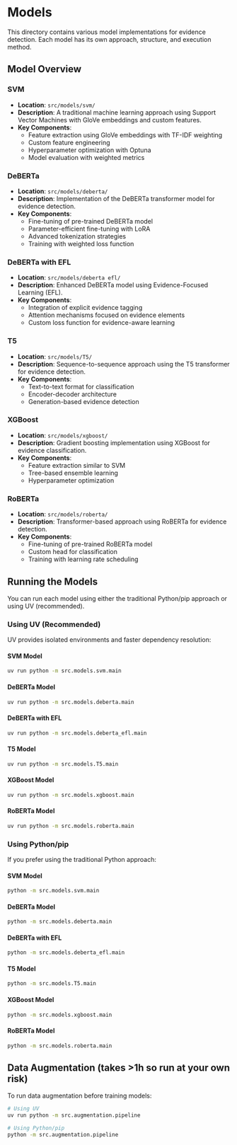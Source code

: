 # Models

This directory contains various model implementations for evidence detection. Each model has its own approach, structure, and execution method.

## Model Overview

### SVM

- **Location**: `src/models/svm/`
- **Description**: A traditional machine learning approach using Support Vector Machines with GloVe embeddings and custom features.
- **Key Components**:
  - Feature extraction using GloVe embeddings with TF-IDF weighting
  - Custom feature engineering
  - Hyperparameter optimization with Optuna
  - Model evaluation with weighted metrics

### DeBERTa

- **Location**: `src/models/deberta/`
- **Description**: Implementation of the DeBERTa transformer model for evidence detection.
- **Key Components**:
  - Fine-tuning of pre-trained DeBERTa model
  - Parameter-efficient fine-tuning with LoRA
  - Advanced tokenization strategies
  - Training with weighted loss function

### DeBERTa with EFL

- **Location**: `src/models/deberta efl/`
- **Description**: Enhanced DeBERTa model using Evidence-Focused Learning (EFL).
- **Key Components**:
  - Integration of explicit evidence tagging
  - Attention mechanisms focused on evidence elements
  - Custom loss function for evidence-aware learning

### T5

- **Location**: `src/models/T5/`
- **Description**: Sequence-to-sequence approach using the T5 transformer for evidence detection.
- **Key Components**:
  - Text-to-text format for classification
  - Encoder-decoder architecture
  - Generation-based evidence detection

### XGBoost

- **Location**: `src/models/xgboost/`
- **Description**: Gradient boosting implementation using XGBoost for evidence classification.
- **Key Components**:
  - Feature extraction similar to SVM
  - Tree-based ensemble learning
  - Hyperparameter optimization

### RoBERTa

- **Location**: `src/models/roberta/`
- **Description**: Transformer-based approach using RoBERTa for evidence detection.
- **Key Components**:
  - Fine-tuning of pre-trained RoBERTa model
  - Custom head for classification
  - Training with learning rate scheduling

## Running the Models

You can run each model using either the traditional Python/pip approach or using UV (recommended).

### Using UV (Recommended)

UV provides isolated environments and faster dependency resolution:

#### SVM Model

```bash
uv run python -m src.models.svm.main
```

#### DeBERTa Model

```bash
uv run python -m src.models.deberta.main
```

#### DeBERTa with EFL

```bash
uv run python -m src.models.deberta_efl.main
```

#### T5 Model

```bash
uv run python -m src.models.T5.main
```

#### XGBoost Model

```bash
uv run python -m src.models.xgboost.main
```

#### RoBERTa Model

```bash
uv run python -m src.models.roberta.main
```

### Using Python/pip

If you prefer using the traditional Python approach:

#### SVM Model

```bash
python -m src.models.svm.main
```

#### DeBERTa Model

```bash
python -m src.models.deberta.main
```

#### DeBERTa with EFL

```bash
python -m src.models.deberta_efl.main
```

#### T5 Model

```bash
python -m src.models.T5.main
```

#### XGBoost Model

```bash
python -m src.models.xgboost.main
```

#### RoBERTa Model

```bash
python -m src.models.roberta.main
```

## Data Augmentation (takes >1h so run at your own risk)

To run data augmentation before training models:

```bash
# Using UV
uv run python -m src.augmentation.pipeline

# Using Python/pip
python -m src.augmentation.pipeline
```
